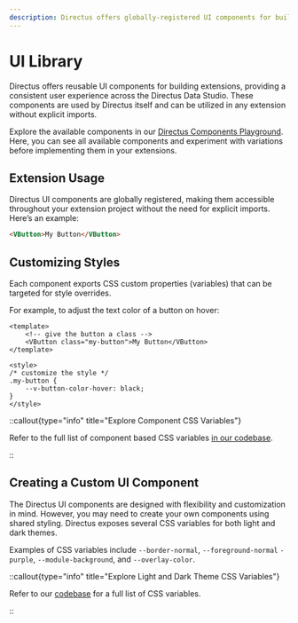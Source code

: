 ```yaml
---
description: Directus offers globally-registered UI components for building extensions.
---
```


# UI Library

Directus offers reusable UI components for building extensions, providing a consistent user experience across the Directus Data Studio. These components are used by Directus itself and can be utilized in any extension without explicit imports.

Explore the available components in our [Directus Components Playground](https://components.directus.io/). Here, you can
see all available components and experiment with variations before implementing them in your extensions.

<!-- TODO: Reupload ![Exploring the Button Component and its variations on the Directus UI Components Playground](https://marketing.directus.app/assets/46d72f1a-5d9f-49f8-a09a-b2ffc5200812.gif) -->

## Extension Usage

Directus UI components are globally registered, making them accessible throughout your extension project without the
need for explicit imports. Here’s an example:

```html
<VButton>My Button</VButton>
```

## Customizing Styles

Each component exports CSS custom properties (variables) that can be targeted for style overrides.

For example, to adjust the text color of a button on hover:

```vue
<template>
	<!-- give the button a class -->
	<VButton class="my-button">My Button</VButton>
</template>

<style>
/* customize the style */
.my-button {
	--v-button-color-hover: black;
}
</style>
```

::callout{type="info" title="Explore Component CSS Variables"}

Refer to the full list of component based CSS variables [in our codebase](https://github.com/directus/directus/tree/main/app/src/components).

::

## Creating a Custom UI Component

The Directus UI components are designed with flexibility and customization in mind. However, you may need to create your
own components using shared styling. Directus exposes several CSS variables for both light and dark themes.

Examples of CSS variables include `--border-normal`, `--foreground-normal` `-purple`, `--module-background`, and
`--overlay-color`.

::callout{type="info" title="Explore Light and Dark Theme CSS Variables"}

Refer to our [codebase](https://github.com/directus/directus/tree/main/app/src/styles/themes) for a full list of CSS
variables.

::